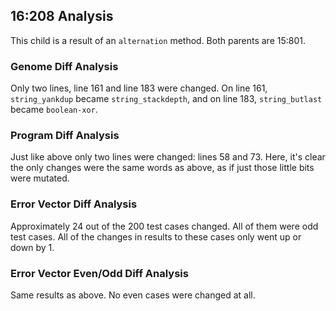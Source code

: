 ## 16:208 Analysis

This child is a result of an `alternation` method. Both parents are 15:801.

### Genome Diff Analysis
Only two lines, line 161 and line 183 were changed. On line 161, `string_yankdup` became `string_stackdepth`, and on line 183, `string_butlast` became `boolean-xor`.

### Program Diff Analysis
Just like above only two lines were changed: lines 58 and 73. Here, it's clear the only changes were the same words as above, as if just those little bits were mutated.

### Error Vector Diff Analysis
Approximately 24 out of the 200 test cases changed. All of them were odd test cases. All of the changes in results to these cases only went up or down by 1.

### Error Vector Even/Odd Diff Analysis
Same results as above. No even cases were changed at all.

